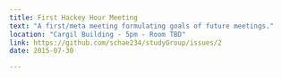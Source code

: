 ```yaml
---
title: First Hackey Hour Meeting
text: "A first/meta meeting formulating goals of future meetings."
location: "Cargil Building - 5pm - Room TBD"
link: https://github.com/schae234/studyGroup/issues/2
date: 2015-07-30

---
```

